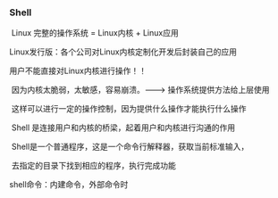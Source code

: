 ### Shell

​	Linux 完整的操作系统  = Linux内核 + Linux应用

Linux发行版：各个公司对Linux内核定制化开发后封装自己的应用

用户不能直接对Linux内核进行操作！！

​	因为内核太脆弱，太敏感，容易崩溃。---> 操作系统提供方法给上层使用

​	这样可以进行一定的操作控制，因为提供什么操作才能执行什么操作

​	Shell 是连接用户和内核的桥梁，起着用户和内核进行沟通的作用

​	Shell是一个普通程序，这是一个命令行解释器，获取当前标准输入，

​	去指定的目录下找到相应的程序，执行完成功能

shell命令：内建命令，外部命令时